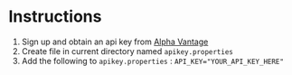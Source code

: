 # Instructions

1. Sign up and obtain an api key from [Alpha Vantage](https://www.alphavantage.co/support/#api-key)
1. Create file in current directory named `apikey.properties`
1. Add the following to `apikey.properties` : `API_KEY="YOUR_API_KEY_HERE"`
